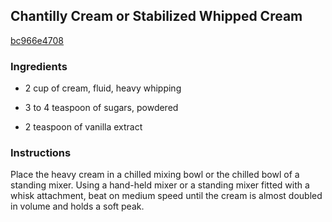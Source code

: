 ## Chantilly Cream or Stabilized Whipped Cream

[bc966e4708](http://www.cookstr.com/recipes/chantilly-cream-or-stabilized-whipped-cream)

### Ingredients

 - 2 cup of cream, fluid, heavy whipping

 - 3 to 4 teaspoon of sugars, powdered

 - 2 teaspoon of vanilla extract

### Instructions

Place the heavy cream in a chilled mixing bowl or the chilled bowl of a standing mixer. Using a hand-held mixer or a standing mixer fitted with a whisk attachment, beat on medium speed until the cream is almost doubled in volume and holds a soft peak.